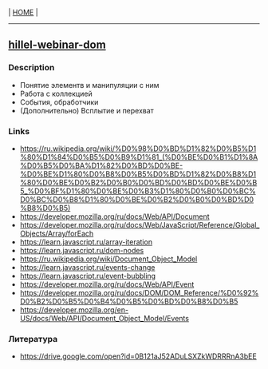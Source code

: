 | [HOME](https://github.com/vik-vavilikhin/vik-vavilikhin.github.io) |

------------------------------------------------------------------------------------------
<!-- ### **[Компьютерная школа Hillel](https://ithillel.ua/)** -->

## [hillel-webinar-dom](https://www.youtube.com/watch?v=onvORFSDw9Y)
### Description
- Понятие элементв и манипуляции с ним
- Работа с коллекцией
- События, обработчики
- (Дополнительно) Всплытие и перехват

### Links
- https://ru.wikipedia.org/wiki/%D0%98%D0%BD%D1%82%D0%B5%D1%80%D1%84%D0%B5%D0%B9%D1%81_(%D0%BE%D0%B1%D1%8A%D0%B5%D0%BA%D1%82%D0%BD%D0%BE-%D0%BE%D1%80%D0%B8%D0%B5%D0%BD%D1%82%D0%B8%D1%80%D0%BE%D0%B2%D0%B0%D0%BD%D0%BD%D0%BE%D0%B5_%D0%BF%D1%80%D0%BE%D0%B3%D1%80%D0%B0%D0%BC%D0%BC%D0%B8%D1%80%D0%BE%D0%B2%D0%B0%D0%BD%D0%B8%D0%B5)
- https://developer.mozilla.org/ru/docs/Web/API/Document
- https://developer.mozilla.org/ru/docs/Web/JavaScript/Reference/Global_Objects/Array/forEach
- https://learn.javascript.ru/array-iteration
- https://learn.javascript.ru/dom-nodes
- https://ru.wikipedia.org/wiki/Document_Object_Model
- https://learn.javascript.ru/events-change
- https://learn.javascript.ru/event-bubbling
- https://developer.mozilla.org/ru/docs/Web/API/Event
- https://developer.mozilla.org/ru/docs/DOM/DOM_Reference/%D0%92%D0%B2%D0%B5%D0%B4%D0%B5%D0%BD%D0%B8%D0%B5
- https://developer.mozilla.org/en-US/docs/Web/API/Document_Object_Model/Events

### Литература
- https://drive.google.com/open?id=0B121aJ52ADuLSXZkWDRRRnA3bEE
